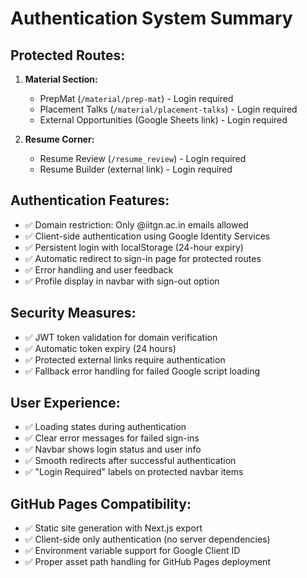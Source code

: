 # Authentication System Summary

## Protected Routes:
1. **Material Section:**
   - PrepMat (`/material/prep-mat`) - Login required
   - Placement Talks (`/material/placement-talks`) - Login required
   - External Opportunities (Google Sheets link) - Login required

2. **Resume Corner:**
   - Resume Review (`/resume_review`) - Login required  
   - Resume Builder (external link) - Login required

## Authentication Features:
- ✅ Domain restriction: Only @iitgn.ac.in emails allowed
- ✅ Client-side authentication using Google Identity Services
- ✅ Persistent login with localStorage (24-hour expiry)
- ✅ Automatic redirect to sign-in page for protected routes
- ✅ Error handling and user feedback
- ✅ Profile display in navbar with sign-out option

## Security Measures:
- ✅ JWT token validation for domain verification
- ✅ Automatic token expiry (24 hours)
- ✅ Protected external links require authentication
- ✅ Fallback error handling for failed Google script loading

## User Experience:
- ✅ Loading states during authentication
- ✅ Clear error messages for failed sign-ins
- ✅ Navbar shows login status and user info
- ✅ Smooth redirects after successful authentication
- ✅ "Login Required" labels on protected navbar items

## GitHub Pages Compatibility:
- ✅ Static site generation with Next.js export
- ✅ Client-side only authentication (no server dependencies)
- ✅ Environment variable support for Google Client ID
- ✅ Proper asset path handling for GitHub Pages deployment
